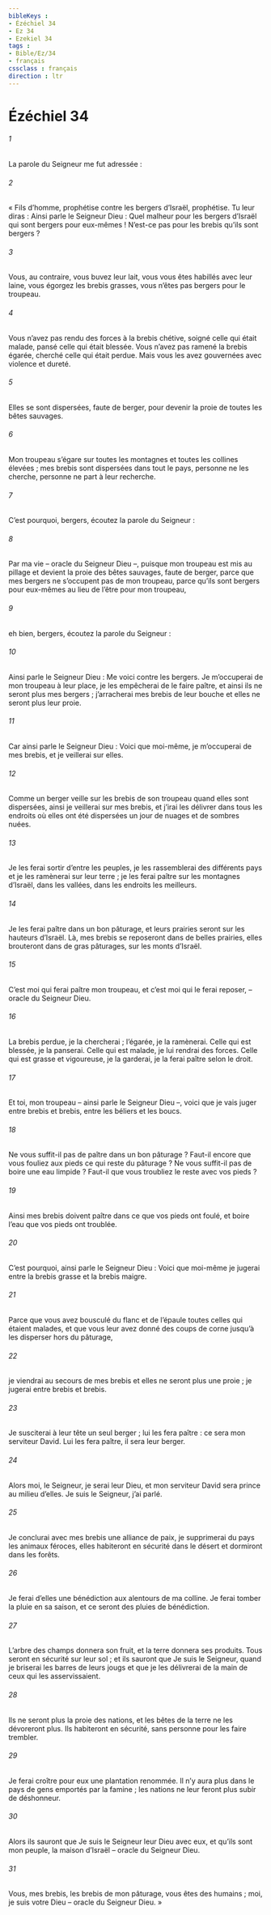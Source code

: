 ```yaml
---
bibleKeys : 
- Ézéchiel 34
- Ez 34
- Ezekiel 34
tags : 
- Bible/Ez/34
- français
cssclass : français
direction : ltr
---
```


# Ézéchiel 34

###### 1
La parole du Seigneur me fut adressée :
###### 2
« Fils d’homme, prophétise contre les bergers d’Israël, prophétise. Tu leur diras : Ainsi parle le Seigneur Dieu : Quel malheur pour les bergers d’Israël qui sont bergers pour eux-mêmes ! N’est-ce pas pour les brebis qu’ils sont bergers ?
###### 3
Vous, au contraire, vous buvez leur lait, vous vous êtes habillés avec leur laine, vous égorgez les brebis grasses, vous n’êtes pas bergers pour le troupeau.
###### 4
Vous n’avez pas rendu des forces à la brebis chétive, soigné celle qui était malade, pansé celle qui était blessée. Vous n’avez pas ramené la brebis égarée, cherché celle qui était perdue. Mais vous les avez gouvernées avec violence et dureté.
###### 5
Elles se sont dispersées, faute de berger, pour devenir la proie de toutes les bêtes sauvages.
###### 6
Mon troupeau s’égare sur toutes les montagnes et toutes les collines élevées ; mes brebis sont dispersées dans tout le pays, personne ne les cherche, personne ne part à leur recherche.
###### 7
C’est pourquoi, bergers, écoutez la parole du Seigneur :
###### 8
Par ma vie – oracle du Seigneur Dieu –, puisque mon troupeau est mis au pillage et devient la proie des bêtes sauvages, faute de berger, parce que mes bergers ne s’occupent pas de mon troupeau, parce qu’ils sont bergers pour eux-mêmes au lieu de l’être pour mon troupeau,
###### 9
eh bien, bergers, écoutez la parole du Seigneur :
###### 10
Ainsi parle le Seigneur Dieu : Me voici contre les bergers. Je m’occuperai de mon troupeau à leur place, je les empêcherai de le faire paître, et ainsi ils ne seront plus mes bergers ; j’arracherai mes brebis de leur bouche et elles ne seront plus leur proie.
###### 11
Car ainsi parle le Seigneur Dieu : Voici que moi-même, je m’occuperai de mes brebis, et je veillerai sur elles.
###### 12
Comme un berger veille sur les brebis de son troupeau quand elles sont dispersées, ainsi je veillerai sur mes brebis, et j’irai les délivrer dans tous les endroits où elles ont été dispersées un jour de nuages et de sombres nuées.
###### 13
Je les ferai sortir d’entre les peuples, je les rassemblerai des différents pays et je les ramènerai sur leur terre ; je les ferai paître sur les montagnes d’Israël, dans les vallées, dans les endroits les meilleurs.
###### 14
Je les ferai paître dans un bon pâturage, et leurs prairies seront sur les hauteurs d’Israël. Là, mes brebis se reposeront dans de belles prairies, elles brouteront dans de gras pâturages, sur les monts d’Israël.
###### 15
C’est moi qui ferai paître mon troupeau, et c’est moi qui le ferai reposer, – oracle du Seigneur Dieu.
###### 16
La brebis perdue, je la chercherai ; l’égarée, je la ramènerai. Celle qui est blessée, je la panserai. Celle qui est malade, je lui rendrai des forces. Celle qui est grasse et vigoureuse, je la garderai, je la ferai paître selon le droit.
###### 17
Et toi, mon troupeau – ainsi parle le Seigneur Dieu –, voici que je vais juger entre brebis et brebis, entre les béliers et les boucs.
###### 18
Ne vous suffit-il pas de paître dans un bon pâturage ? Faut-il encore que vous fouliez aux pieds ce qui reste du pâturage ? Ne vous suffit-il pas de boire une eau limpide ? Faut-il que vous troubliez le reste avec vos pieds ?
###### 19
Ainsi mes brebis doivent paître dans ce que vos pieds ont foulé, et boire l’eau que vos pieds ont troublée.
###### 20
C’est pourquoi, ainsi parle le Seigneur Dieu : Voici que moi-même je jugerai entre la brebis grasse et la brebis maigre.
###### 21
Parce que vous avez bousculé du flanc et de l’épaule toutes celles qui étaient malades, et que vous leur avez donné des coups de corne jusqu’à les disperser hors du pâturage,
###### 22
je viendrai au secours de mes brebis et elles ne seront plus une proie ; je jugerai entre brebis et brebis.
###### 23
Je susciterai à leur tête un seul berger ; lui les fera paître : ce sera mon serviteur David. Lui les fera paître, il sera leur berger.
###### 24
Alors moi, le Seigneur, je serai leur Dieu, et mon serviteur David sera prince au milieu d’elles. Je suis le Seigneur, j’ai parlé.
###### 25
Je conclurai avec mes brebis une alliance de paix, je supprimerai du pays les animaux féroces, elles habiteront en sécurité dans le désert et dormiront dans les forêts.
###### 26
Je ferai d’elles une bénédiction aux alentours de ma colline. Je ferai tomber la pluie en sa saison, et ce seront des pluies de bénédiction.
###### 27
L’arbre des champs donnera son fruit, et la terre donnera ses produits. Tous seront en sécurité sur leur sol ; et ils sauront que Je suis le Seigneur, quand je briserai les barres de leurs jougs et que je les délivrerai de la main de ceux qui les asservissaient.
###### 28
Ils ne seront plus la proie des nations, et les bêtes de la terre ne les dévoreront plus. Ils habiteront en sécurité, sans personne pour les faire trembler.
###### 29
Je ferai croître pour eux une plantation renommée. Il n’y aura plus dans le pays de gens emportés par la famine ; les nations ne leur feront plus subir de déshonneur.
###### 30
Alors ils sauront que Je suis le Seigneur leur Dieu avec eux, et qu’ils sont mon peuple, la maison d’Israël – oracle du Seigneur Dieu.
###### 31
Vous, mes brebis, les brebis de mon pâturage, vous êtes des humains ; moi, je suis votre Dieu – oracle du Seigneur Dieu. »
